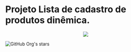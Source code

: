 <h1>Projeto Lista de cadastro de produtos dinêmica.</h1>

<p align="center"><img src="https://img.shields.io/badge/STATUS-EM%20DESENVOLVIMENTO-brightgreen"></p>

![GitHub Org's stars](https://img.shields.io/github/stars/Jaime-Dantas?style=social)

